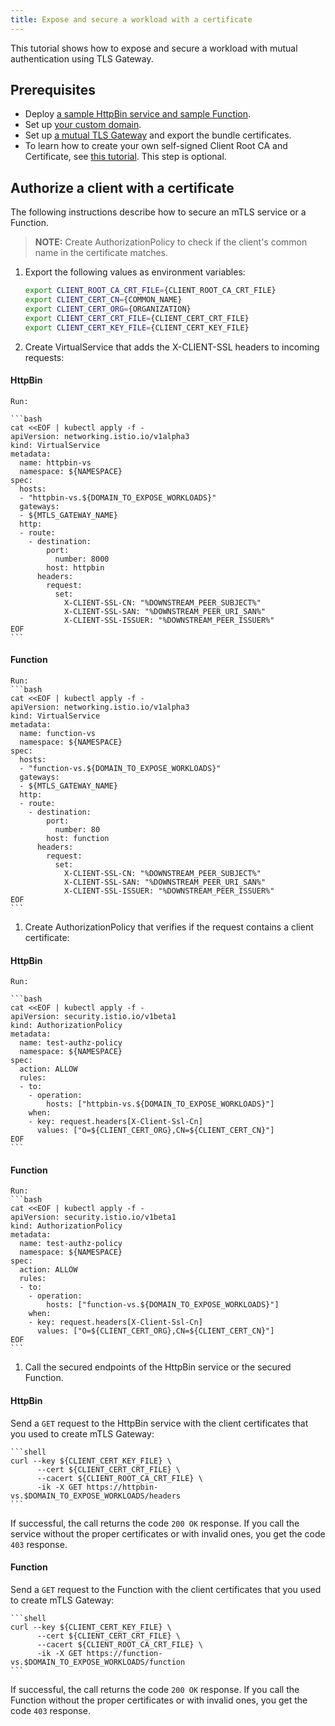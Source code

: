```yaml
---
title: Expose and secure a workload with a certificate
---
```


This tutorial shows how to expose and secure a workload with mutual authentication using TLS Gateway.

## Prerequisites

* Deploy [a sample HttpBin service and sample Function](../apix-01-create-workload.md).
* Set up [your custom domain](../apix-02-setup-custom-domain-for-workload.md).
* Set up [a mutual TLS Gateway](../apix-03-set-up-tls-gateway.md) and export the bundle certificates.
* To learn how to create your own self-signed Client Root CA and Certificate, see [this tutorial](../../00-security/sec-02-mtls-selfsign-client-certicate.md). This step is optional.

## Authorize a client with a certificate

The following instructions describe how to secure an mTLS service or a Function. 
>**NOTE:** Create AuthorizationPolicy to check if the client's common name in the certificate matches.

1. Export the following values as environment variables:

   ```bash
   export CLIENT_ROOT_CA_CRT_FILE={CLIENT_ROOT_CA_CRT_FILE}
   export CLIENT_CERT_CN={COMMON_NAME}
   export CLIENT_CERT_ORG={ORGANIZATION}
   export CLIENT_CERT_CRT_FILE={CLIENT_CERT_CRT_FILE}
   export CLIENT_CERT_KEY_FILE={CLIENT_CERT_KEY_FILE}
   ```
2. Create VirtualService that adds the X-CLIENT-SSL headers to incoming requests:

<!-- tabs:start -->

#### **HttpBin**

    Run:

    ```bash
    cat <<EOF | kubectl apply -f - 
    apiVersion: networking.istio.io/v1alpha3
    kind: VirtualService
    metadata:
      name: httpbin-vs
      namespace: ${NAMESPACE}
    spec:
      hosts:
      - "httpbin-vs.${DOMAIN_TO_EXPOSE_WORKLOADS}"
      gateways:
      - ${MTLS_GATEWAY_NAME}
      http:
      - route:
        - destination:
            port:
              number: 8000
            host: httpbin
          headers:
            request:
              set:
                X-CLIENT-SSL-CN: "%DOWNSTREAM_PEER_SUBJECT%"
                X-CLIENT-SSL-SAN: "%DOWNSTREAM_PEER_URI_SAN%"
                X-CLIENT-SSL-ISSUER: "%DOWNSTREAM_PEER_ISSUER%"
    EOF
    ```

#### **Function**

    Run:
    ```bash
    cat <<EOF | kubectl apply -f - 
    apiVersion: networking.istio.io/v1alpha3
    kind: VirtualService
    metadata:
      name: function-vs
      namespace: ${NAMESPACE}
    spec:
      hosts:
      - "function-vs.${DOMAIN_TO_EXPOSE_WORKLOADS}"
      gateways:
      - ${MTLS_GATEWAY_NAME}
      http:
      - route:
        - destination:
            port:
              number: 80
            host: function
          headers:
            request:
              set:
                X-CLIENT-SSL-CN: "%DOWNSTREAM_PEER_SUBJECT%"
                X-CLIENT-SSL-SAN: "%DOWNSTREAM_PEER_URI_SAN%"
                X-CLIENT-SSL-ISSUER: "%DOWNSTREAM_PEER_ISSUER%"
    EOF
    ```

<!-- tabs:end -->

1. Create AuthorizationPolicy that verifies if the request contains a client certificate:

<!-- tabs:start -->

#### **HttpBin**

    Run:
    
    ```bash
    cat <<EOF | kubectl apply -f -
    apiVersion: security.istio.io/v1beta1
    kind: AuthorizationPolicy
    metadata:
      name: test-authz-policy
      namespace: ${NAMESPACE}
    spec:
      action: ALLOW
      rules:
      - to:
        - operation:
            hosts: ["httpbin-vs.${DOMAIN_TO_EXPOSE_WORKLOADS}"]
        when:
        - key: request.headers[X-Client-Ssl-Cn]
          values: ["O=${CLIENT_CERT_ORG},CN=${CLIENT_CERT_CN}"]
    EOF
    ```

#### **Function**

    Run:
    ```bash
    cat <<EOF | kubectl apply -f -
    apiVersion: security.istio.io/v1beta1
    kind: AuthorizationPolicy
    metadata:
      name: test-authz-policy
      namespace: ${NAMESPACE}
    spec:
      action: ALLOW
      rules:
      - to:
        - operation:
            hosts: ["function-vs.${DOMAIN_TO_EXPOSE_WORKLOADS}"]
        when:
        - key: request.headers[X-Client-Ssl-Cn]
          values: ["O=${CLIENT_CERT_ORG},CN=${CLIENT_CERT_CN}"]
    EOF
    ```

<!-- tabs:end -->

1. Call the secured endpoints of the HttpBin service or the secured Function.

<!-- tabs:start -->

#### **HttpBin**

  Send a `GET` request to the HttpBin service with the client certificates that you used to create mTLS Gateway:

    ```shell
    curl --key ${CLIENT_CERT_KEY_FILE} \
          --cert ${CLIENT_CERT_CRT_FILE} \
          --cacert ${CLIENT_ROOT_CA_CRT_FILE} \
          -ik -X GET https://httpbin-vs.$DOMAIN_TO_EXPOSE_WORKLOADS/headers
    ```

  If successful, the call returns the code `200 OK` response. If you call the service without the proper certificates or with invalid ones, you get the code `403` response.

#### **Function**

  Send a `GET` request to the Function with the client certificates that you used to create mTLS Gateway:

    ```shell
    curl --key ${CLIENT_CERT_KEY_FILE} \
          --cert ${CLIENT_CERT_CRT_FILE} \
          --cacert ${CLIENT_ROOT_CA_CRT_FILE} \
          -ik -X GET https://function-vs.$DOMAIN_TO_EXPOSE_WORKLOADS/function
    ```

  If successful, the call returns the code `200 OK` response. If you call the Function without the proper certificates or with invalid ones, you get the code `403` response.

<!-- tabs:end -->